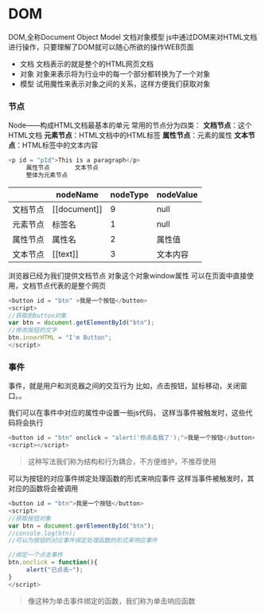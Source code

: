 # DOM
DOM,全称Document Object Model 文档对象模型
js中通过DOM来对HTML文档进行操作，只要理解了DOM就可以随心所欲的操作WEB页面
+ 文档
文档表示的就是整个的HTML网页文档
+ 对象
对象来表示将为行业中的每一个部分都转换为了一个对象
+ 模型
试用魔性来表示对象之间的关系，这样方便我们获取对象
### 节点
Node——构成HTML文档最基本的单元
常用的节点分为四类：
**文档节点**：这个HTML文档
**元素节点**：HTML文档中的HTML标签
**属性节点**：元素的属性
**文本节点**：HTML标签中的文本内容
```js
<p id = "pId">This is a paragraph</p>
     属性节点       文本节点
     整体为元素节点
```
|       |nodeName|nodeType|nodeValue|
|  ----  | ----  | ---- |---- |
|文档节点|[[document]]|  9  |null|
|元素节点| 标签名 |   1  |null|
|属性节点| 属性名 |   2  |属性值|
|文本节点| [[text]] |   3   |文本内容|


浏览器已经为我们提供文档节点 对象这个对象window属性
可以在页面中直接使用，文档节点代表的是整个网页
```js
<button id = "btn" >我是一个按钮</button>
<script>
//获取到button对象
var btn = document.getElementById("btn");
//修改按钮的文字
btn.innerHTML = "I'm Button";
</script>
```
### 事件
事件，就是用户和浏览器之间的交互行为
比如，点击按钮，鼠标移动，关闭窗口。。

我们可以在事件中对应的属性中设置一些js代码，
这样当事件被触发时，这些代码将会执行

```js
<button id = "btn" onclick = "alert('你点击我了');">我是一个按钮</button>
<script></script>
```
>这种写法我们称为结构和行为耦合，不方便维护，不推荐使用

可以为按钮的对应事件绑定处理函数的形式来响应事件
这样当事件被触发时，其对应的函数将会被调用

```js
<button id = "btn">我是一个按钮</button>
<script>
//获取按钮对象
var btn = document.gerElementById("btn");
//console.log(btn);
//可以为按钮的对应事件绑定处理函数的形式来响应事件

//绑定一个点击事件
btn.onclick = function(){
     alert("已点击~");
}
</script>
```
>像这种为单击事件绑定的函数，我们称为单击响应函数

